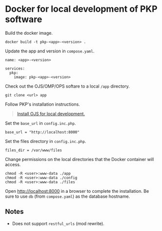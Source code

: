 # Docker for local development of PKP software

Build the docker image.

```
docker build -t pkp-<app>-<version> .
```

Update the app and version in `compose.yaml`.

```
name: <app>-<version>

services:
  pkp:
    image: pkp-<app>-<version>
```

Check out the OJS/OMP/OPS softare to a local `/app` directory.

```
git clone <url> app
```

Follow PKP's installation instructions.

> [Install OJS for local development.](https://docs.pkp.sfu.ca/dev/documentation/en/getting-started)

Set the `base_url` in `config.inc.php`.

```
base_url = "http://localhost:8000"
```

Set the files directory in `config.inc.php`.

```
files_dir = /var/www/files
```

Change permissions on the local directories that the Docker container will access.

```
chmod -R <user>:www-data ./app
chmod -R <user>:www-data ./config
chmod -R <user>:www-data ./files
```

Open [http://localhost:8000](http://localhost:8000) in a browser to complete the installation. Be sure to use `db` (from `compose.yaml`) as the database hostname.

## Notes

* Does not support `restful_urls` (mod rewrite).

